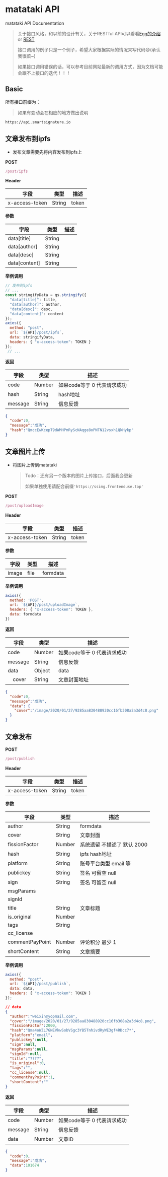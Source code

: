 # matataki API
  matataki API Documentation

> 关于接口风格，和以前的设计有关，关于RESTful API可以看看[Egg的介绍](https://eggjs.org/zh-cn/tutorials/restful.html) or [REST](https://zh.wikipedia.org/wiki/REST)
>
> 接口调用的例子只是一个例子，希望大家根据实际的情况来写代码😄(承认我很菜~)
>
> 如果接口调用错误的话，可以参考目前网站最新的调用方式，因为文档可能会跟不上接口的迭代！！！

## Basic

所有接口前缀为：

> 如果有变动会在相应的地方做出说明

```
https://api.smartsignature.io
```

## 文章发布到ipfs
  - 发布文章需要先将内容发布到ipfs上

**POST**

```javascript
/post/ipfs
```

**Header**

| 字段           | 类型   | 描述  |
| -------------- | ------ | ----- |
| x-access-token | String | token |

**参数**

| 字段          | 类型   | 描述 |
| ------------- | ------ | ---- |
| data[title]   | String |      |
| data[author]  | String |      |
| data[desc]    | String |      |
| data[content] | String |      |

**举例调用**

```javascript
// 发布到ipfs
// ...
const stringifyData = qs.stringify({
  "data[title]": title,
  "data[author]": author,
  "data[desc]": desc,
  "data[content]": content
});
axios({
  method: "post",
  url: `${API}/post/ipfs`,
  data: stringifyData,
  headers: { "x-access-token": TOKEN }
});
 // ...
```

**返回**

| 字段    | 类型   | 描述                        |
| ------- | ------ | --------------------------- |
| code    | Number | 如果code等于 0 代表请求成功 |
| hash    | String | hash地址                    |
| message | String | 信息反馈                    |

```json
{
  "code":0,
  "message":"成功",
  "hash":"QmccEwKcepT9dWMHPmRyScNAqge8oPNTN12vsxh1QkHykp"
}
```



## 文章图片上传

  - 将图片上传到matataki

    > Todo：还有另一个版本的图片上传接口，后面我会更新
    >
    > 如果单独使用请配合前缀```'https://ssimg.frontenduse.top'```

**POST**

```javascript
/post/uploadImage
```

**Header**

| 字段           | 类型   | 描述  |
| -------------- | ------ | ----- |
| x-access-token | String | token |

**参数**

| 字段  | 类型 | 描述     |
| ----- | ---- | -------- |
| image | file | formdata |

**举例调用**

```javascript
axios({
  method: 'POST',
  url: `${API}/post/uploadImage`,
  headers: { "x-access-token": TOKEN },
  data: formdata
})
```

**返回**

| 字段        | 类型   | 描述                        |
| ----------- | ------ | --------------------------- |
| code        | Number | 如果code等于 0 代表请求成功 |
| message     | String | 信息反馈                    |
| data        | Object | data                        |
| &emsp;cover | String | 文章封面地址                |

```json
{
  "code":0,
  "message":"成功",
  "data": {
    "cover":"/image/2020/01/27/9285aa830488920cc16fb308a2a3d4c8.png"
  }
}
```



## 文章发布

**POST**

```javascript
/post/publish
```

**Header**

| 字段           | 类型   | 描述  |
| -------------- | ------ | ----- |
| x-access-token | String | token |

**参数**

| 字段            | 类型   | 描述                        |
| --------------- | ------ | --------------------------- |
| author          | String | formdata                    |
| cover           | String | 文章封面                    |
| fissionFactor   | Number | 系统遗留 不描述了 默认 2000 |
| hash            | String | ipfs hash地址               |
| platform        | String | 账号平台类型 email 等       |
| publickey       | String | 签名 可留空 null            |
| sign            | String | 签名 可留空 null            |
| msgParams       |        |                             |
| signId          |        |                             |
| title           | String | 文章标题                    |
| is_original     | Number |                             |
| tags            | String |                             |
| cc_license      |        |                             |
| commentPayPoint | Number | 评论积分 最少 1             |
| shortContent    | String | 文章摘要                    |

**举例调用**

```javascript
axios({
  method: "post",
  url: `${API}/post/publish`,
  data: data,
  headers: { "x-access-token": TOKEN }
});
```

```json
// data
{
  "author":"weixin@yopmail.com",
  "cover":"/image/2020/01/27/9285aa830488920cc16fb308a2a3d4c8.png",
  "fissionFactor":2000,
  "hash":"Qma4oWZL7GNEVkwSobVSgc3YB5TnhivdRyWE3gf4RDcc7*",
  "platform":"email",
  "publickey":null,
  "sign":null,
  "msgParams":null,
  "signId":null,
  "title":"????",
  "is_original":0,
  "tags":"",
  "cc_license":null,
  "commentPayPoint":1,
  "shortContent":""
}
```



**返回**

| 字段    | 类型   | 描述                        |
| ------- | ------ | --------------------------- |
| code    | Number | 如果code等于 0 代表请求成功 |
| message | String | 信息反馈                    |
| data    | Number | 文章ID                      |

```json
{
  "code":0,
  "message":"成功",
  "data":101674
}
```

